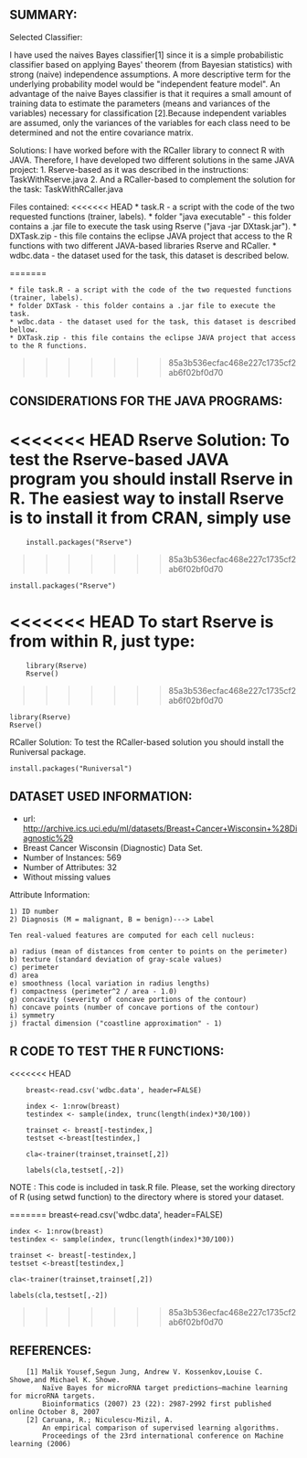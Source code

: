 SUMMARY:
-------

Selected Classifier:

I have used the naives Bayes classifier[1] since it is a simple probabilistic classifier based on applying Bayes' theorem (from Bayesian statistics) 
with strong (naive) independence assumptions. A more descriptive term for the underlying probability model would be "independent feature model".
An advantage of the naive Bayes classifier is that it requires a small amount of training data to estimate the parameters (means and variances 
of the variables) necessary for classification [2].Because independent variables are assumed, only the variances of the variables for each class 
need to be determined and not the entire covariance matrix.

Solutions:
I have worked before with the RCaller library to connect R with JAVA. Therefore, I have developed two different solutions in the same JAVA project:
	1. Rserve-based as it was described in the instructions: TaskWithRserve.java
	2. And a RCaller-based to complement the solution for the task: TaskWithRCaller.java


Files contained:
<<<<<<< HEAD
	* task.R - a script with the code of the two requested functions (trainer, labels).
	* folder "java executable" - this folder contains a .jar file to execute the task using Rserve ("java -jar DXtask.jar").
	* DXTask.zip - this file contains the eclipse JAVA project that access to the R functions with two different JAVA-based libraries Rserve and RCaller.
	* wdbc.data - the dataset used for the task, this dataset is described below.
	
=======

	* file task.R - a script with the code of the two requested functions (trainer, labels).
	* folder DXTask - this folder contains a .jar file to execute the task.
	* wdbc.data - the dataset used for the task, this dataset is described bellow.
	* DXTask.zip - this file contains the eclipse JAVA project that access to the R functions.
>>>>>>> 85a3b536ecfac468e227c1735cf2ab6f02bf0d70

	
	
CONSIDERATIONS FOR THE JAVA PROGRAMS:
-----------------------------------

<<<<<<< HEAD
Rserve Solution:
	To test the Rserve-based JAVA program you should install Rserve in R. The easiest way to install Rserve is to install it from CRAN, simply use
=======
		install.packages("Rserve")
>>>>>>> 85a3b536ecfac468e227c1735cf2ab6f02bf0d70

	install.packages("Rserve")

<<<<<<< HEAD
	To start Rserve is from within R, just type:
=======
		library(Rserve)
		Rserve()
>>>>>>> 85a3b536ecfac468e227c1735cf2ab6f02bf0d70

	library(Rserve)
	Rserve()

RCaller Solution:
	To test the RCaller-based solution you should install the Runiversal package.
	
	install.packages("Runiversal")


DATASET USED INFORMATION:
------------------------
* url: http://archive.ics.uci.edu/ml/datasets/Breast+Cancer+Wisconsin+%28Diagnostic%29
* Breast Cancer Wisconsin (Diagnostic) Data Set.
* Number of Instances: 569
* Number of Attributes: 32
* Without missing values

Attribute Information:

	1) ID number
	2) Diagnosis (M = malignant, B = benign)---> Label

	Ten real-valued features are computed for each cell nucleus:

	a) radius (mean of distances from center to points on the perimeter)
	b) texture (standard deviation of gray-scale values)
	c) perimeter
	d) area
	e) smoothness (local variation in radius lengths)
	f) compactness (perimeter^2 / area - 1.0)
	g) concavity (severity of concave portions of the contour)
	h) concave points (number of concave portions of the contour)
	i) symmetry
	j) fractal dimension ("coastline approximation" - 1)




R CODE TO TEST THE R FUNCTIONS:
------------------------------

<<<<<<< HEAD

		breast<-read.csv('wdbc.data', header=FALSE)

		index <- 1:nrow(breast)
		testindex <- sample(index, trunc(length(index)*30/100))

		trainset <- breast[-testindex,]
		testset <-breast[testindex,]

		cla<-trainer(trainset,trainset[,2])

		labels(cla,testset[,-2])

NOTE : This code is included in task.R file. Please, set the working directory of R (using setwd function) to the directory where is stored your dataset.

=======
	breast<-read.csv('wdbc.data', header=FALSE)
	
	index <- 1:nrow(breast)
	testindex <- sample(index, trunc(length(index)*30/100))
	
	trainset <- breast[-testindex,]
	testset <-breast[testindex,]
	
	cla<-trainer(trainset,trainset[,2])
	
	labels(cla,testset[,-2])
>>>>>>> 85a3b536ecfac468e227c1735cf2ab6f02bf0d70

REFERENCES:
-----------
		[1] Malik Yousef,Segun Jung, Andrew V. Kossenkov,Louise C. Showe,and Michael K. Showe.
			Naïve Bayes for microRNA target predictions—machine learning for microRNA targets.
			Bioinformatics (2007) 23 (22): 2987-2992 first published online October 8, 2007 	
		[2] Caruana, R.; Niculescu-Mizil, A.
			An empirical comparison of supervised learning algorithms. 
			Proceedings of the 23rd international conference on Machine learning (2006)	
